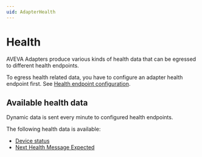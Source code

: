 ```yaml
---
uid: AdapterHealth
---
```


# Health

AVEVA Adapters produce various kinds of health data that can be egressed to different health endpoints.

To egress health related data, you have to configure an adapter health endpoint first. See [Health endpoint configuration](xref:HealthEndpointConfiguration).

## Available health data

Dynamic data is sent every minute to configured health endpoints.

The following health data is available:

- [Device status](xref:DeviceStatus)
- [Next Health Message Expected](xref:NextHealthMessageExpected)
